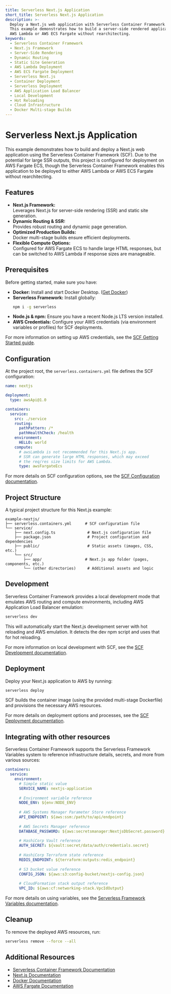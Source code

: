 ```yaml
---
title: Serverless Next.js Application
short_title: Serverless Next.js Application
description: >-
  Deploy a Next.js web application with Serverless Container Framework.
  This example demonstrates how to build a server-side rendered application that can be deployed to
  AWS Lambda or AWS ECS Fargate without rearchitecting.
keywords:
  - Serverless Container Framework
  - Next.js Framework
  - Server-Side Rendering
  - Dynamic Routing
  - Static Site Generation
  - AWS Lambda Deployment
  - AWS ECS Fargate Deployment
  - Serverless Next.js
  - Container Deployment
  - Serverless Deployment
  - AWS Application Load Balancer
  - Local Development
  - Hot Reloading
  - Cloud Infrastructure
  - Docker Multi-stage Builds
---
```


# Serverless Next.js Application

This example demonstrates how to build and deploy a Next.js web application using the Serverless Container Framework (SCF). Due to the potential for large SSR outputs, this project is configured for deployment on AWS Fargate ECS, though the Serverless Container Framework enables this application to be deployed to either AWS Lambda or AWS ECS Fargate without rearchitecting.

## Features

- **Next.js Framework:**  
  Leverages Next.js for server-side rendering (SSR) and static site generation.
- **Dynamic Routing & SSR:**  
  Provides robust routing and dynamic page generation.
- **Optimized Production Builds:**  
  Docker multi-stage builds ensure efficient deployments.
- **Flexible Compute Options:**  
  Configured for AWS Fargate ECS to handle large HTML responses, but can be switched to AWS Lambda if response sizes are manageable.

## Prerequisites

Before getting started, make sure you have:

- **Docker:** Install and start Docker Desktop. ([Get Docker](https://www.docker.com))
- **Serverless Framework:** Install globally:
  ```bash
  npm i -g serverless
  ```
- **Node.js & npm:** Ensure you have a recent Node.js LTS version installed.
- **AWS Credentials:** Configure your AWS credentials (via environment variables or profiles) for SCF deployments.

For more information on setting up AWS credentials, see the [SCF Getting Started guide](../getting-started.md).

## Configuration

At the project root, the `serverless.containers.yml` file defines the SCF configuration:

```yaml
name: nextjs

deployment:
  type: awsApi@1.0

containers:
  service:
    src: ./service
    routing:
      pathPattern: /*
      pathHealthCheck: /health
    environment:
      HELLO: world
    compute:
      # awsLambda is not recommended for this Next.js app. 
      # SSR can generate large HTML responses, which may exceed 
      # the req/res size limits for AWS Lambda.
      type: awsFargateEcs
```

For more details on SCF configuration options, see the [SCF Configuration documentation](../configuration.md).

## Project Structure

A typical project structure for this Next.js example:
```
example-nextjs/
├── serverless.containers.yml      # SCF configuration file
└── service/
    ├── next.config.ts              # Next.js configuration file
    ├── package.json                # Project configuration and dependencies
    ├── public/                     # Static assets (images, CSS, etc.)
    └── src/
        ├── app/                   # Next.js app folder (pages, components, etc.)
        └── (other directories)     # Additional assets and logic
```

## Development

Serverless Container Framework provides a local development mode that emulates AWS routing and compute environments, including AWS Application Load Balancer emulation:
```bash
serverless dev
```
This will automatically start the Next.js development server with hot reloading and AWS emulation. It detects the dev npm script and uses that for hot reloading.

For more information on local development with SCF, see the [SCF Development documentation](../development.md).

## Deployment

Deploy your Next.js application to AWS by running:
```bash
serverless deploy
```
SCF builds the container image (using the provided multi-stage Dockerfile) and provisions the necessary AWS resources.

For more details on deployment options and processes, see the [SCF Deployment documentation](../deployment.md).

## Integrating with other resources

Serverless Container Framework supports the Serverless Framework Variables system to reference infrastructure details, secrets, and more from various sources:

```yaml
containers:
  service:
    environment:
      # Simple static value
      SERVICE_NAME: nextjs-application
      
      # Environment variable reference
      NODE_ENV: ${env:NODE_ENV}
      
      # AWS Systems Manager Parameter Store reference
      API_ENDPOINT: ${aws:ssm:/path/to/api/endpoint}
      
      # AWS Secrets Manager reference
      DATABASE_PASSWORD: ${aws:secretsmanager:NextjsDbSecret.password}
      
      # HashiCorp Vault reference
      AUTH_SECRET: ${vault:secret/data/auth/credentials.secret}
      
      # HashiCorp Terraform state reference
      REDIS_ENDPOINT: ${terraform:outputs:redis_endpoint}
      
      # S3 bucket value reference
      CONFIG_JSON: ${aws:s3:config-bucket/nextjs-config.json}
      
      # CloudFormation stack output reference
      VPC_ID: ${aws:cf:networking-stack.VpcIdOutput}
```

For more details on using variables, see the [Serverless Framework Variables documentation](https://www.serverless.com/framework/docs/guides/variables).

## Cleanup

To remove the deployed AWS resources, run:
```bash
serverless remove --force --all
```

## Additional Resources

- [Serverless Container Framework Documentation](../README.md)
- [Next.js Documentation](https://nextjs.org/docs)
- [Docker Documentation](https://docs.docker.com)
- [AWS Fargate Documentation](https://aws.amazon.com/fargate)
